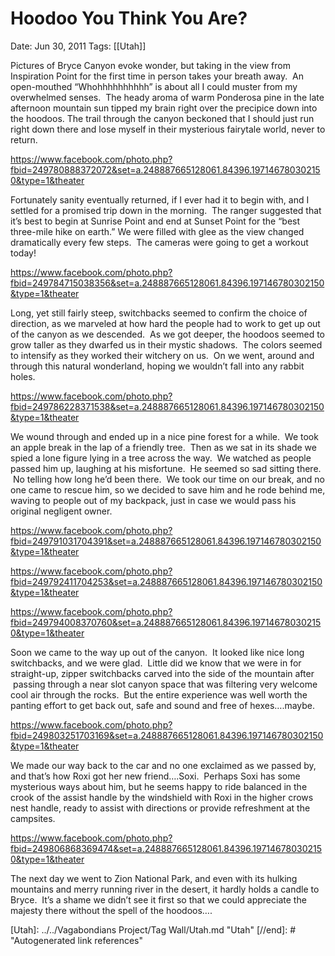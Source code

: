 # Hoodoo You Think You Are?

Date: Jun 30, 2011
Tags: [[Utah]]

Pictures of Bryce Canyon evoke wonder, but taking in the view from Inspiration Point for the first time in person takes your breath away.  An open-mouthed “Whohhhhhhhhhh” is about all I could muster from my overwhelmed senses.  The heady aroma of warm Ponderosa pine in the late afternoon mountain sun tipped my brain right over the precipice down into the hoodoos. The trail through the canyon beckoned that I should just run right down there and lose myself in their mysterious fairytale world, never to return.

https://www.facebook.com/photo.php?fbid=249780888372072&set=a.248887665128061.84396.197146780302150&type=1&theater

Fortunately sanity eventually returned, if I ever had it to begin with, and I settled for a promised trip down in the morning.  The ranger suggested that it’s best to begin at Sunrise Point and end at Sunset Point for the “best three-mile hike on earth.” We were filled with glee as the view changed dramatically every few steps.  The cameras were going to get a workout today!

https://www.facebook.com/photo.php?fbid=249784715038356&set=a.248887665128061.84396.197146780302150&type=1&theater

Long, yet still fairly steep, switchbacks seemed to confirm the choice of direction, as we marveled at how hard the people had to work to get up out of the canyon as we descended.  As we got deeper, the hoodoos seemed to grow taller as they dwarfed us in their mystic shadows.  The colors seemed to intensify as they worked their witchery on us.  On we went, around and through this natural wonderland, hoping we wouldn’t fall into any rabbit holes.

https://www.facebook.com/photo.php?fbid=249786228371538&set=a.248887665128061.84396.197146780302150&type=1&theater

We wound through and ended up in a nice pine forest for a while.  We took an apple break in the lap of a friendly tree.  Then as we sat in its shade we spied a lone figure lying in a tree across the way.  We watched as people passed him up, laughing at his misfortune.  He seemed so sad sitting there.  No telling how long he’d been there.  We took our time on our break, and no one came to rescue him, so we decided to save him and he rode behind me, waving to people out of my backpack, just in case we would pass his original negligent owner.

https://www.facebook.com/photo.php?fbid=249791031704391&set=a.248887665128061.84396.197146780302150&type=1&theater

https://www.facebook.com/photo.php?fbid=249792411704253&set=a.248887665128061.84396.197146780302150&type=1&theater

https://www.facebook.com/photo.php?fbid=249794008370760&set=a.248887665128061.84396.197146780302150&type=1&theater

Soon we came to the way up out of the canyon.  It looked like nice long switchbacks, and we were glad.  Little did we know that we were in for straight-up, zipper switchbacks carved into the side of the mountain after  passing through a near slot canyon space that was filtering very welcome cool air through the rocks.  But the entire experience was well worth the panting effort to get back out, safe and sound and free of hexes….maybe.

https://www.facebook.com/photo.php?fbid=249803251703169&set=a.248887665128061.84396.197146780302150&type=1&theater

We made our way back to the car and no one exclaimed as we passed by, and that’s how Roxi got her new friend….Soxi.  Perhaps Soxi has some mysterious ways about him, but he seems happy to ride balanced in the crook of the assist handle by the windshield with Roxi in the higher crows nest handle, ready to assist with directions or provide refreshment at the campsites.

https://www.facebook.com/photo.php?fbid=249806868369474&set=a.248887665128061.84396.197146780302150&type=1&theater

The next day we went to Zion National Park, and even with its hulking mountains and merry running river in the desert, it hardly holds a candle to Bryce.  It’s a shame we didn’t see it first so that we could appreciate the majesty there without the spell of the hoodoos….

[//begin]: # "Autogenerated link references for markdown compatibility"
[Utah]: ../../Vagabondians Project/Tag Wall/Utah.md "Utah"
[//end]: # "Autogenerated link references"